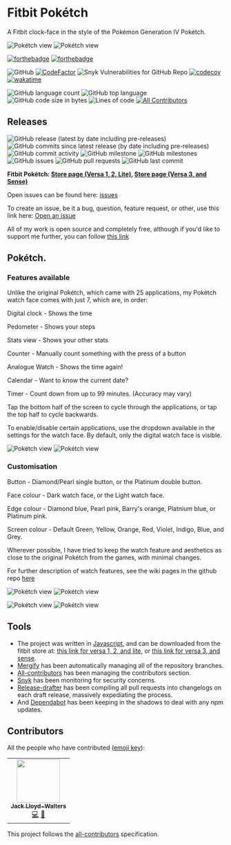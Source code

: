 # Fitbit Pokétch
A Fitbit clock-face in the style of the Pokémon Generation IV Pokétch.

![Pokétch view](https://github.com/SK1Y101/PoketchFitbit/blob/main/FitbitPoketch-Export/SDK4.3/screenshots/applicationExample.png)
![Pokétch view](https://github.com/SK1Y101/PoketchFitbit/blob/main/FitbitPoketch-Export/SDK5.2/screenshots/applicationExample.png)

[![forthebadge](https://forthebadge.com/images/badges/made-with-javascript.svg)](https://forthebadge.com)
[![forthebadge](https://forthebadge.com/images/badges/uses-css.svg)](https://forthebadge.com)

![GitHub](https://img.shields.io/github/license/SK1Y101/PoketchFitbit)
[![CodeFactor](https://www.codefactor.io/repository/github/SK1Y101/PoketchFitbit/badge)](https://www.codefactor.io/repository/github/SK1Y101/PoketchFitbit)
![Snyk Vulnerabilities for GitHub Repo](https://img.shields.io/snyk/vulnerabilities/github/SK1Y101/PoketchFitbit)
[![codecov](https://codecov.io/gh/SK1Y101/PoketchFitbit/branch/main/graph/badge.svg?token=DRJ67ZQA7M)](https://codecov.io/gh/SK1Y101/PoketchFitbit)
[![wakatime](https://wakatime.com/badge/github/SK1Y101/PoketchFitbit.svg)](https://wakatime.com/badge/github/SK1Y101/PoketchFitbit)

![GitHub language count](https://img.shields.io/github/languages/count/SK1Y101/PoketchFitbit)
![GitHub top language](https://img.shields.io/github/languages/top/SK1Y101/PoketchFitbit)
![GitHub code size in bytes](https://img.shields.io/github/languages/code-size/SK1Y101/PoketchFitbit)
![Lines of code](https://img.shields.io/tokei/lines/github.com/SK1Y101/PoketchFitbit) <!-- ALL-CONTRIBUTORS-BADGE:START - Do not remove or modify this section -->
[![All Contributors](https://img.shields.io/badge/all_contributors-1-orange.svg?style=flat)](#contributors)
<!-- ALL-CONTRIBUTORS-BADGE:END -->

## Releases

![GitHub release (latest by date including pre-releases)](https://img.shields.io/github/v/release/SK1Y101/PoketchFitbit?include_prereleases)
![GitHub commits since latest release (by date including pre-releases)](https://img.shields.io/github/commits-since/SK1Y101/PoketchFitbit/latest/develop?include_prereleases)
![GitHub commit activity](https://img.shields.io/github/commit-activity/w/SK1Y101/PoketchFitbit)
![GitHub milestone](https://img.shields.io/github/milestones/progress/SK1Y101/PoketchFitbit/1)
![GitHub milestones](https://img.shields.io/github/milestones/open/SK1Y101/PoketchFitbit)
![GitHub issues](https://img.shields.io/github/issues-raw/SK1Y101/PoketchFitbit)
![GitHub pull requests](https://img.shields.io/github/issues-pr-raw/SK1Y101/PoketchFitbit)
![GitHub last commit](https://img.shields.io/github/last-commit/SK1Y101/PoketchFitbit)

**Fitbit Pokétch: [Store page (Versa 1, 2, Lite)](https://gallery.fitbit.com/details/c69cadcb-a312-4be3-a51f-681b259364c4), [Store page (Versa 3, and Sense)](https://gallery.fitbit.com/details/5f740578-6ec4-4bf3-a98b-561e2d94fd0c)**

Open issues can be found here: [issues](../../issues)

To create an issue, be it a bug, question, feature request, or other, use this link here: [Open an issue](../../issues/new/choose)


All of my work is open source and completely free, although if you'd like to support me further, you can follow [this link](https://www.buymeacoffee.com/lloydwaltersj)

## Pokétch.

### Features available

Unlike the original Pokétch, which came with 25 applications, my Pokétch watch face comes with just 7, which are, in order:

Digital clock        - Shows the time

Pedometer          - Shows your steps

Stats view           - Shows your other stats

Counter               - Manually count something with the press of a button

Analogue Watch  - Shows the time again!

Calendar              - Want to know the current date?

Timer                   - Count down from up to 99 minutes. (Accuracy may vary)

Tap the bottom half of the screen to cycle through the applications, or tap the top half to cycle backwards.

To enable/disable certain applications, use the dropdown available in the settings for the watch face. By default, only the digital watch face is visible.

![Pokétch view](https://github.com/SK1Y101/PoketchFitbit/blob/main/FitbitPoketch-Export/SDK4.3/screenshots/App_Views/App_View_Animated.png)
![Pokétch view](https://github.com/SK1Y101/PoketchFitbit/blob/main/FitbitPoketch-Export/SDK6.0/screenshots/App_View/App_View_Animated.png)

### Customisation

Button             - Diamond/Pearl single button, or the Platinum double button.

Face colour     - Dark watch face, or the Light watch face.

Edge colour     - Diamond blue, Pearl pink, Barry's orange, Platnium blue, or Platinum pink.

Screen colour  - Default Green, Yellow, Orange, Red, Violet, Indigo, Blue, and Grey.

Wherever possible, I have tried to keep the watch feature and aesthetics as close to the original Pokétch from the games, with minimal changes.

For further description of watch features, see the wiki pages in the github repo [here](https://github.com/SK1Y101/PoketchFitbit/wiki)

![Pokétch view](https://github.com/SK1Y101/PoketchFitbit/blob/main/FitbitPoketch-Export/SDK4.3/screenshots/screen_colours/Screen_Colour_Animated.png)
![Pokétch view](https://github.com/SK1Y101/PoketchFitbit/blob/main/FitbitPoketch-Export/SDK6.0/screenshots/Screen_Colour/Screen_Colour_Animated.png)

![Pokétch view](https://github.com/SK1Y101/PoketchFitbit/blob/main/FitbitPoketch-Export/SDK4.3/screenshots/edge_colours/Edge_View_Animated.png)
![Pokétch view](https://github.com/SK1Y101/PoketchFitbit/blob/main/FitbitPoketch-Export/SDK6.0/screenshots/Edge_Colour/Edge_Colour_Animated.png)

## Tools

 - The project was written in [Javascript](https://www.javascript.com/), and can be downloaded from the fitbit store at: [this link for versa 1, 2, and lite](https://gallery.fitbit.com/details/c69cadcb-a312-4be3-a51f-681b259364c4), or [this link for versa 3, and sense](https://gallery.fitbit.com/details/5f740578-6ec4-4bf3-a98b-561e2d94fd0c).
 - [Mergify](https://mergify.io/) has been automatically managing all of the repository branches.
 - [All-contributors](https://allcontributors.org/) has been managing the contributors section.
 - [Snyk](https://snyk.io/) has been monitoring for security concerns.
 - [Release-drafter](https://github.com/release-drafter/release-drafter) has been compiling all pull requests into changelogs on each draft release, massively expediating the process.
 - And [Dependabot](https://dependabot.com/) has been keeping in the shadows to deal with any npm updates.

## Contributors

All the people who have contributed ([emoji key](https://allcontributors.org/docs/en/emoji-key)):
<!-- ALL-CONTRIBUTORS-LIST:START - Do not remove or modify this section -->
<!-- prettier-ignore-start -->
<!-- markdownlint-disable -->
<table>
  <tr>
    <td align="center"><a href="https://github.com/SK1Y101"><img src="https://avatars.githubusercontent.com/u/8695579?v=4?s=100" width="100px;" alt=""/><br /><sub><b>Jack Lloyd-Walters</b></sub></a><br /><a href="https://github.com/SK1Y101/PoketchFitbit/commits?author=SK1Y101" title="Code">💻</a> <a href="https://github.com/SK1Y101/PoketchFitbit/pulls?q=is%3Apr+reviewed-by%3ASK1Y101" title="Reviewed Pull Requests">👀</a></td>
  </tr>
</table>

<!-- markdownlint-restore -->
<!-- prettier-ignore-end -->

<!-- ALL-CONTRIBUTORS-LIST:END -->

This project follows the [all-contributors](https://allcontributors.org) specification.
